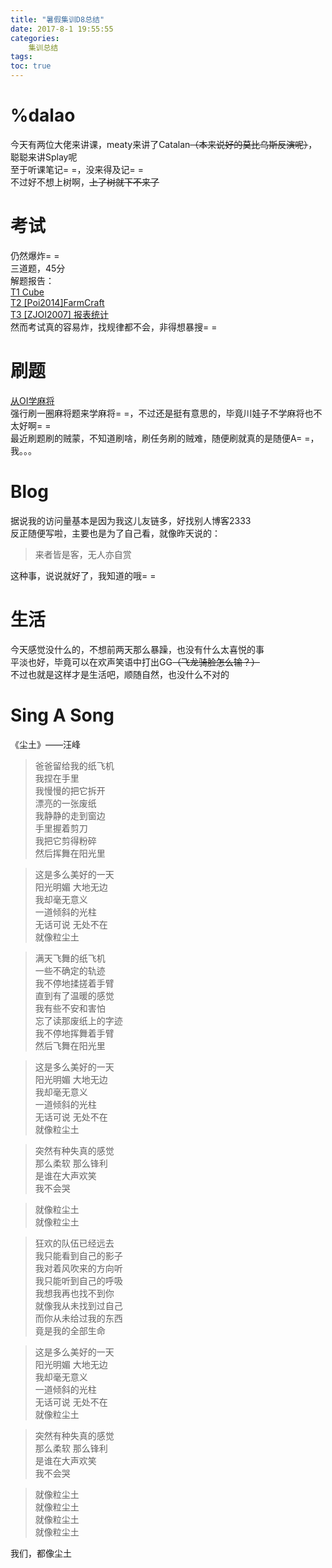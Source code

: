 ```yaml
---
title: "暑假集训D8总结"
date: 2017-8-1 19:55:55
categories:
	集训总结
tags:
toc: true
---
```

# %dalao
今天有两位大佬来讲课，meaty来讲了Catalan~~（本来说好的莫比乌斯反演呢）~~，聪聪来讲Splay呢  
至于听课笔记= =，没来得及记= =  
不过好不想上树啊，~~上了树就下不来了~~
<!--more-->
# 考试
仍然爆炸= =  
三道题，45分  
解题报告：  
[T1 Cube](https://hzoi-mafia.github.io/2017/08/01/42/)  
[T2 [Poi2014]FarmCraft](https://hzoi-mafia.github.io/2017/08/01/43/)  
[T3 [ZJOI2007] 报表统计](https://hzoi-mafia.github.io/2017/08/01/44/)  
然而考试真的容易炸，找规律都不会，非得想暴搜= =  
# 刷题
[从OI学麻将](https://hzoi-mafia.github.io/2017/08/01/45/)  
强行刷一圈麻将题来学麻将= =，不过还是挺有意思的，毕竟川娃子不学麻将也不太好啊= =  
最近刷题刷的贼蒙，不知道刷啥，刷任务刷的贼难，随便刷就真的是随便A= =，我。。。  
# Blog
据说我的访问量基本是因为我这儿友链多，好找别人博客2333  
反正随便写啦，主要也是为了自己看，就像昨天说的：
>来者皆是客，无人亦自赏

这种事，说说就好了，我知道的哦= =
# 生活
今天感觉没什么的，不想前两天那么暴躁，也没有什么太喜悦的事  
平淡也好，毕竟可以在欢声笑语中打出GG~~（飞龙骑脸怎么输？）~~  
不过也就是这样才是生活吧，顺随自然，也没什么不对的
# Sing A Song
《尘土》——汪峰  
>爸爸留给我的纸飞机  
>我捏在手里  
>我慢慢的把它拆开  
>漂亮的一张废纸  
>我静静的走到窗边  
>手里握着剪刀  
>我把它剪得粉碎  
>然后挥舞在阳光里  

>这是多么美好的一天  
>阳光明媚 大地无边  
>我却毫无意义  
>一道倾斜的光柱  
>无话可说 无处不在  
>就像粒尘土

>满天飞舞的纸飞机  
>一些不确定的轨迹  
>我不停地揉搓着手臂  
>直到有了温暖的感觉  
>我有些不安和害怕  
>忘了读那废纸上的字迹  
>我不停地挥舞着手臂  
>然后飞舞在阳光里

>这是多么美好的一天  
>阳光明媚 大地无边  
>我却毫无意义  
>一道倾斜的光柱  
>无话可说 无处不在  
>就像粒尘土  

>突然有种失真的感觉  
>那么柔软 那么锋利  
>是谁在大声欢笑  
>我不会哭  

>就像粒尘土  
>就像粒尘土

>狂欢的队伍已经远去  
>我只能看到自己的影子  
>我对着风吹来的方向听  
>我只能听到自己的呼吸  
>我想我再也找不到你  
>就像我从未找到过自己  
>而你从未给过我的东西  
>竟是我的全部生命  

>这是多么美好的一天  
>阳光明媚 大地无边  
>我却毫无意义  
>一道倾斜的光柱  
>无话可说 无处不在  
>就像粒尘土

>突然有种失真的感觉  
>那么柔软 那么锋利  
>是谁在大声欢笑  
>我不会哭  

>就像粒尘土  
>就像粒尘土  
>就像粒尘土  
>就像粒尘土

我们，都像尘土
